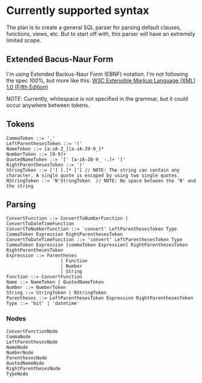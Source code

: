 # Currently supported syntax

The plan is to create a general SQL parser for parsing default clauses, functions, views, etc. But to start off with, this parser will have an extremely limited scope.

## Extended Bacus-Naur Form

I'm using Extended Backus-Naur Form (EBNF) notation. I'm not following the spec 100%, but more like this: [W3C Extensible Markup Language (XML) 1.0 (Fifth Edition)](https://www.w3.org/TR/xml/#sec-notation)

NOTE: Currently, whitespace is not specified in the grammar, but it could occur anywhere between tokens.

## Tokens

``` ebnf
CommaToken ::= ','
LeftParenthesesToken ::= '('
NameToken ::= [a-zA-Z_][a-zA-Z0-9_]*
NumberToken ::= [0-9]+
QuotedNameToken ::= '[' [a-zA-Z0-9_ -.]+ ']'
RightParenthesesToken ::= ')'
StringToken ::= ['] [.]* ['] // NOTE: The string can contain any character. A single quote is escaped by using two single quotes.
NStringToken ::= 'N'StringToken  // NOTE: No space between the 'N' and the string
```

## Parsing

``` ebnf
ConvertFunction ::= ConvertToNumberFunction | ConvertToDateTimeFunction
ConvertToNumberFunction ::= 'convert' LeftParenthesesToken Type CommaToken Expression RightParenthesesToken
ConvertToDateTimeFunction ::= 'convert' LeftParenthesesToken Type CommaToken Expression [commaToken Expression] RightParenthesesToken
RightParenthesesToken
Expression ::= Parentheses 
                    | Function
                    | Number
                    | String
Function ::= ConvertFunction
Name ::= NameToken | QuotedNameToken
Number ::= NumberToken
String ::= StringToken | NStringToken
Parentheses ::= LeftParenthesesToken Expression RightParenthesesToken
Type ::= 'bit' | 'datetime'
```

### Nodes

``` ebnf
ConvertFunctionNode
CommaNode
LeftParenthesesNode
NameNode
NumberNode
ParenthesesNode
QuotedNameNode
RightParenthesesNode
TypeNode
```


